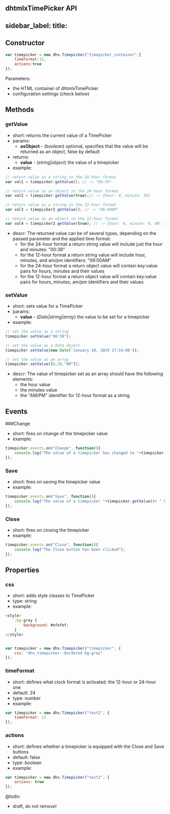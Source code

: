 dhtmlxTimePicker API 
---
sidebar_label: 
title: 
---          

Constructor
---------------

~~~js
var timepicker = new dhx.Timepicker("timepicker_container",{
    timeFormat:12, 
    actions:true
});
~~~

Parameters:

- the HTML container of dhtmlxTimePicker
- configuration settings (check below)

Methods
-------------

### getValue

- short: returns the current value of a TimePicker
- params: 
	- **asObject** - (*boolean*) optional, specifies that the value will be returned as an object, false by default
- returns:
	- **value** - (*string|object*) the value of a timepicker 
- example:

~~~js
// return value as a string in the 24-hour format
var val1 = timepicker.getValue(); // -> "00:39"

// return value as an object in the 24-hour format
var val2 = timepicker.getValue(true);// -> {hour: 0, minute: 39}

// return value as a string in the 12-hour format
var val3 = timepicker2.getValue(); // -> "06:00AM"

// return value as an object in the 12-hour format
var val4 = timepicker2.getValue(true); // -> {hour: 6, minute: 0, AM: true}
~~~

- descr:
The returned value can be of several types, depending on the passed parameter and the applied time format:
	- for the 24-hour format a return string value will include just the hour and minutes: "00:39"
    - for the 12-hour format a return string value will include hour, minutes, and am/pm identifiers: "06:00AM"
    - for the 24-hour format a return object value will contain key:value pairs for hours, minutes and their values
    - for the 12-hour format a return object value will contain key:value pairs for hours, minutes, am/pm identifiers and their values

### setValue

- short: sets value for a TimePicker
- params:
	- **value** - (*Date|string|array*) the value to be set for a timepicker 
- example:
~~~js
// set the value as a string
timepicker.setValue("00:39");

// set the value as a Date object
timepicker.setValue(new Date('January 10, 2019 17:54:00'));

// set the value as an array
timepicker.setValue([6,20,"AM"]);
~~~

- descr:
The value of timepicker set as an array should have the following elements:
	- the hour value
    - the minutes value
    - the "AM/PM" identifier for 12-hour format as a string


Events
----------

###Change

- short: fires on change of the timepicker value
- example:
~~~js
timepicker.events.on("Change", function(){
	console.log("The value of a timepicker has changed to "+timepicker.getValue());
});
~~~

### Save

- short: fires on saving the timepicker value
- example:
~~~js
timepicker.events.on("Save", function(){
	console.log("The value of a timepicker "+timepicker.getValue()+ " has been saved");
});
~~~

### Close

- short: fires on closing the timepicker 
- example:
~~~js
timepicker.events.on("Close", function(){
	console.log("The Close button has been clicked");
});
~~~

Properties
----------------

### css

- short: adds style classes to TimePicker
- type: string
- example:
~~~js
<style>
	.bg-grey {
		background: #efefef;
	}
</style>


var timepicker = new dhx.Timepicker("timepicker", {
	css: "dhx_timepicker--bordered bg-grey"
});
~~~

### timeFormat

- short: defines what clock format is activated: the 12-hour or 24-hour one
- default: 24
- type: number
- example:

~~~js
var timepicker = new dhx.Timepicker("test2", {
	timeFormat: 12
});
~~~


### actions

- short: defines whether a timepicker is equipped with the Close and Save buttons
- default: false
- type: boolean
- example:

~~~js
var timepicker = new dhx.Timepicker("test2", {
	actions: true
});
~~~


@todo: 
- draft, do not remove!